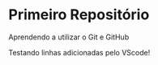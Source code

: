 # Primeiro Repositório
 Aprendendo a utilizar o Git e GitHub

 Testando linhas adicionadas pelo VScode!